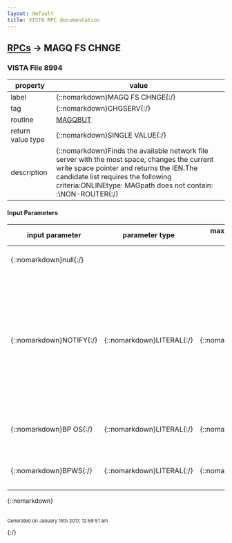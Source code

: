 ```yaml
---
layout: default
title: VISTA RPC documentation
---
```




## [RPCs](TableOfContent.md) &#8594; MAGQ FS CHNGE 



### VISTA File 8994 


 property | value 
--- | --- 
 label | {::nomarkdown}MAGQ FS CHNGE{:/}
 tag | {::nomarkdown}CHGSERV{:/}
 routine | [MAGQBUT](http://code.osehra.org/dox/Routine_MAGQBUT_source.html)
 return value type | {::nomarkdown}SINGLE VALUE{:/}
 description | {::nomarkdown}Finds the available network file server with the most space, changes the current write space pointer and returns the IEN.The candidate list requires the following criteria:ONLINEtype: MAGpath does not contain: \:\NON-ROUTER{:/}

#### Input Parameters

| input parameter | parameter type | maximum data length | required | description | 
| --- | --- | --- | --- | --- | 
| {::nomarkdown}null{:/} |  |  |  | {::nomarkdown}No input parameter required.{:/} | 
| {::nomarkdown}NOTIFY{:/} | {::nomarkdown}LITERAL{:/} | {::nomarkdown}2{:/} | {::nomarkdown}true{:/} | {::nomarkdown}A message will be sent to the G.MAG_SERVER mail group if this value is set to '1' and if the share space does not meet the lower limit as establishedby the PERCENT SERVER RESERVE (#11) in the SITE PARAMETER FILE (#2006.1).{:/} | 
| {::nomarkdown}BP OS{:/} | {::nomarkdown}LITERAL{:/} | {::nomarkdown}99{:/} | {::nomarkdown}true{:/} | {::nomarkdown}This is the Microsoft Windows operating system name and version.{:/} | 
| {::nomarkdown}BPWS{:/} | {::nomarkdown}LITERAL{:/} | {::nomarkdown}99{:/} | {::nomarkdown}true{:/} | {::nomarkdown}This is the Background Processor network computer name.{:/} | 

{::nomarkdown} <br/><br/><p style="font-size: 11px">Generated on January 15th 2017, 12:59:51 am</p>{:/}